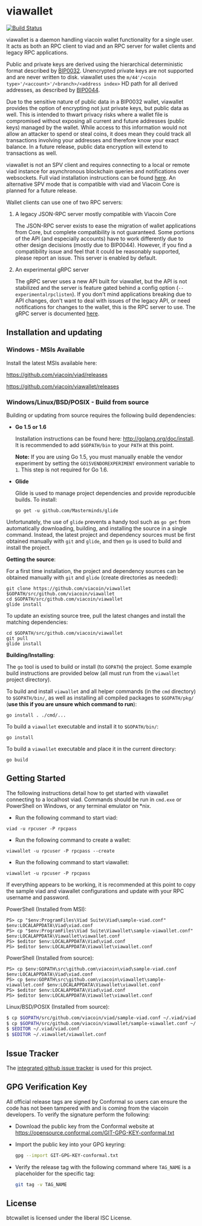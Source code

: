 viawallet
=========

[![Build Status](https://travis-ci.org/viacoin/viawallet.png?branch=master)](https://travis-ci.org/viacoin/viawallet)

viawallet is a daemon handling viacoin wallet functionality for a
single user.  It acts as both an RPC client to viad and an RPC server
for wallet clients and legacy RPC applications.

Public and private keys are derived using the hierarchical
deterministic format described by
[BIP0032](https://github.com/viacoin/bips/blob/master/bip-0032.mediawiki).
Unencrypted private keys are not supported and are never written to
disk.  viawallet uses the
`m/44'/<coin type>'/<account>'/<branch>/<address index>`
HD path for all derived addresses, as described by
[BIP0044](https://github.com/viacoin/bips/blob/master/bip-0044.mediawiki).

Due to the sensitive nature of public data in a BIP0032 wallet,
viawallet provides the option of encrypting not just private keys, but
public data as well.  This is intended to thwart privacy risks where a
wallet file is compromised without exposing all current and future
addresses (public keys) managed by the wallet. While access to this
information would not allow an attacker to spend or steal coins, it
does mean they could track all transactions involving your addresses
and therefore know your exact balance.  In a future release, public data
encryption will extend to transactions as well.

viawallet is not an SPV client and requires connecting to a local or
remote viad instance for asynchronous blockchain queries and
notifications over websockets.  Full viad installation instructions
can be found [here](https://github.com/viacoin/viad).  An alternative
SPV mode that is compatible with viad and Viacoin Core is planned for
a future release.

Wallet clients can use one of two RPC servers:

  1. A legacy JSON-RPC server mostly compatible with Viacoin Core

     The JSON-RPC server exists to ease the migration of wallet applications
     from Core, but complete compatibility is not guaranteed.  Some portions of
     the API (and especially accounts) have to work differently due to other
     design decisions (mostly due to BIP0044).  However, if you find a
     compatibility issue and feel that it could be reasonably supported, please
     report an issue.  This server is enabled by default.

  2. An experimental gRPC server

     The gRPC server uses a new API built for viawallet, but the API is not
     stabilized and the server is feature gated behind a config option
     (`--experimentalrpclisten`).  If you don't mind applications breaking due
     to API changes, don't want to deal with issues of the legacy API, or need
     notifications for changes to the wallet, this is the RPC server to use.
     The gRPC server is documented [here](./rpc/documentation/README.md).

## Installation and updating

### Windows - MSIs Available

Install the latest MSIs available here:

https://github.com/viacoin/viad/releases

https://github.com/viacoin/viawallet/releases

### Windows/Linux/BSD/POSIX - Build from source

Building or updating from source requires the following build dependencies:

- **Go 1.5 or 1.6**

  Installation instructions can be found here: http://golang.org/doc/install.
  It is recommended to add `$GOPATH/bin` to your `PATH` at this point.

  **Note:** If you are using Go 1.5, you must manually enable the vendor
    experiment by setting the `GO15VENDOREXPERIMENT` environment variable to
    `1`.  This step is not required for Go 1.6.

- **Glide**

  Glide is used to manage project dependencies and provide reproducible builds.
  To install:

  `go get -u github.com/Masterminds/glide`

Unfortunately, the use of `glide` prevents a handy tool such as `go get` from
automatically downloading, building, and installing the source in a single
command.  Instead, the latest project and dependency sources must be first
obtained manually with `git` and `glide`, and then `go` is used to build and
install the project.

**Getting the source**:

For a first time installation, the project and dependency sources can be
obtained manually with `git` and `glide` (create directories as needed):

```
git clone https://github.com/viacoin/viawallet $GOPATH/src/github.com/viacoin/viawallet
cd $GOPATH/src/github.com/viacoin/viawallet
glide install
```

To update an existing source tree, pull the latest changes and install the
matching dependencies:

```
cd $GOPATH/src/github.com/viacoin/viawallet
git pull
glide install
```

**Building/Installing**:

The `go` tool is used to build or install (to `GOPATH`) the project.  Some
example build instructions are provided below (all must run from the `viawallet`
project directory).

To build and install `viawallet` and all helper commands (in the `cmd`
directory) to `$GOPATH/bin/`, as well as installing all compiled packages to
`$GOPATH/pkg/` (**use this if you are unsure which command to run**):

```
go install . ./cmd/...
```

To build a `viawallet` executable and install it to `$GOPATH/bin/`:

```
go install
```

To build a `viawallet` executable and place it in the current directory:

```
go build
```

## Getting Started

The following instructions detail how to get started with viawallet connecting
to a localhost viad.  Commands should be run in `cmd.exe` or PowerShell on
Windows, or any terminal emulator on *nix.

- Run the following command to start viad:

```
viad -u rpcuser -P rpcpass
```

- Run the following command to create a wallet:

```
viawallet -u rpcuser -P rpcpass --create
```

- Run the following command to start viawallet:

```
viawallet -u rpcuser -P rpcpass
```

If everything appears to be working, it is recommended at this point to
copy the sample viad and viawallet configurations and update with your
RPC username and password.

PowerShell (Installed from MSI):
```
PS> cp "$env:ProgramFiles\Viad Suite\Viad\sample-viad.conf" $env:LOCALAPPDATA\Viad\viad.conf
PS> cp "$env:ProgramFiles\Viad Suite\Viawallet\sample-viawallet.conf" $env:LOCALAPPDATA\Viawallet\viawallet.conf
PS> $editor $env:LOCALAPPDATA\Viad\viad.conf
PS> $editor $env:LOCALAPPDATA\Viawallet\viawallet.conf
```

PowerShell (Installed from source):
```
PS> cp $env:GOPATH\src\github.com\viacoin\viad\sample-viad.conf $env:LOCALAPPDATA\Viad\viad.conf
PS> cp $env:GOPATH\src\github.com\viacoin\viawallet\sample-viawallet.conf $env:LOCALAPPDATA\Viawallet\viawallet.conf
PS> $editor $env:LOCALAPPDATA\Viad\viad.conf
PS> $editor $env:LOCALAPPDATA\Viawallet\viawallet.conf
```

Linux/BSD/POSIX (Installed from source):
```bash
$ cp $GOPATH/src/github.com/viacoin/viad/sample-viad.conf ~/.viad/viad.conf
$ cp $GOPATH/src/github.com/viacoin/viawallet/sample-viawallet.conf ~/.viawallet/viawallet.conf
$ $EDITOR ~/.viad/viad.conf
$ $EDITOR ~/.viawallet/viawallet.conf
```

## Issue Tracker

The [integrated github issue tracker](https://github.com/viacoin/viawallet/issues)
is used for this project.

## GPG Verification Key

All official release tags are signed by Conformal so users can ensure the code
has not been tampered with and is coming from the viacoin developers.  To
verify the signature perform the following:

- Download the public key from the Conformal website at
  https://opensource.conformal.com/GIT-GPG-KEY-conformal.txt

- Import the public key into your GPG keyring:
  ```bash
  gpg --import GIT-GPG-KEY-conformal.txt
  ```

- Verify the release tag with the following command where `TAG_NAME` is a
  placeholder for the specific tag:
  ```bash
  git tag -v TAG_NAME
  ```

## License

btcwallet is licensed under the liberal ISC License.
